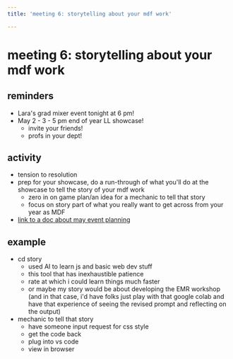```yaml
---
title: 'meeting 6: storytelling about your mdf work'

---
```


# meeting 6: storytelling about your mdf work

## reminders
* Lara's grad mixer event tonight at 6 pm!
* May 2 - 3 - 5 pm end of year LL showcase!
    * invite your friends!
    * profs in your dept!

## activity
* tension to resolution
* prep for your showcase, do a run-through of what you'll do at the showcase to tell the story of your mdf work
    * zero in on game plan/an idea for a mechanic to tell that story
    * focus on story part of what you really want to get across from your year as MDF
* [link to a doc about may event planning](https://hackmd.io/V9Dqi7yMQje1LYf-9AHKsw)

## example
* cd story
    * used AI to learn js and basic web dev stuff
    * this tool that has inexhaustible patience
    * rate at which i could learn things much faster
    * or maybe my story would be about developing the EMR workshop (and in that case, i'd have folks just play with that google colab and have that experience of seeing the revised prompt and reflecting on the output)
* mechanic to tell that story
    * have someone input request for css style
    * get the code back
    * plug into vs code 
    * view in browser